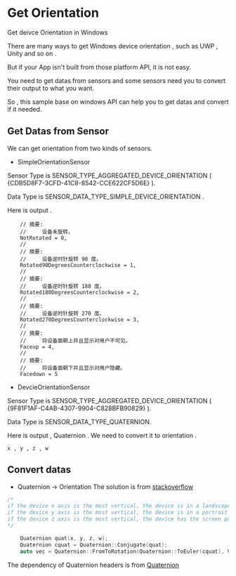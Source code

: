 # Get Orientation
Get deivce Orientation in Windows

There are many ways to get Windows device orientation , such as UWP , Unity and so on .

But if your App isn't built from those platform API, it is not easy.

You need to get datas from sensors and some sensors need you to convert their output to what you want.

So , this sample base on windows API can help you to get datas and convert if it needed.
## Get Datas from Sensor
We can get orientation from two kinds of sensors.
- SimpleOrientationSensor

Sensor Type is SENSOR_TYPE_AGGREGATED_DEVICE_ORIENTATION ( {CDB5D8F7-3CFD-41C8-8542-CCE622CF5D6E} ).

Data Type is SENSOR_DATA_TYPE_SIMPLE_DEVICE_ORIENTATION .

Here is output .
```
    // 摘要:
    //     设备未旋转。
    NotRotated = 0,
    //
    // 摘要:
    //     设备逆时针旋转 90 度。
    Rotated90DegreesCounterclockwise = 1,
    //
    // 摘要:
    //     设备逆时针旋转 180 度。
    Rotated180DegreesCounterclockwise = 2,
    //
    // 摘要:
    //     设备逆时针旋转 270 度。
    Rotated270DegreesCounterclockwise = 3,
    //
    // 摘要:
    //     将设备面朝上并且显示对用户不可见。
    Faceup = 4,
    //
    // 摘要:
    //     将设备面朝下并且显示对用户隐藏。
    Facedown = 5
```
- DevcieOrientationSensor

Sensor Type is SENSOR_TYPE_AGGREGATED_DEVICE_ORIENTATION ( {9F81F1AF-C4AB-4307-9904-C828BFB90829} ).

Data Type is SENSOR_DATA_TYPE_QUATERNION.

Here is output , Quaternion . We need to convert it to orientation .
```
x , y , z , w
```

## Convert datas
- Quaternion -> Orientation
The solution is from [stackoverflow](https://stackoverflow.com/questions/56769428/device-orientation-using-quaternion#:~:text=%20Given%20that%20you%27ve%20already%20managed%20to%20convert,largest%20absolute%20value.%20This%20will%20tell...%20More%20)
```C++
/*
if the device x axis is the most vertical, the device is in a landscape orientation;
if the device y axis is the most vertical, the device is in a portrait orientation;
if the device z axis is the most vertical, the device has the screen pointing up or down.
*/

    Quaternion quat(x, y, z, w);
    Quaternion cquat = Quaternion::Conjugate(quat);
    auto vec = Quaternion::FromToRotation(Quaternion::ToEuler(cquat), Vector3(0, 0, 1));

```
The dependency of  Quaternion headers is from [Quaternion](https://github.com/YclepticStudios/gmath.git)

